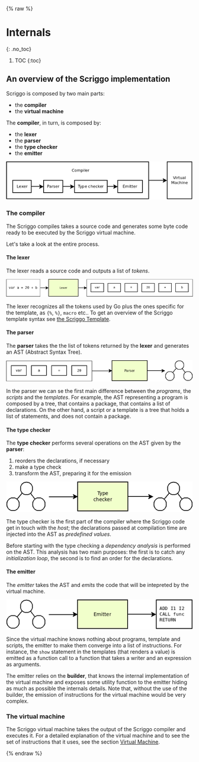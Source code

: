 {% raw %}
# Internals
{: .no_toc}

1. TOC
{:toc}

## An overview of the Scriggo implementation

Scriggo is composed by two main parts:

- the **compiler**
- the **virtual machine**

The **compiler**, in turn, is composed by:

- the **lexer**
- the **parser**
- the **type checker**
- the **emitter**

![internals_overview](/images/internals_overview.png)

### The compiler

The Scriggo compiles takes a source code and generates some byte code ready to be executed by the Scriggo virtual machine.

Let's take a look at the entire process.

#### The lexer

The lexer reads a source code and outputs a list of _tokens_.

![lexer](/images/lexer.png)


The lexer recognizes all the tokens used by Go plus the ones specific for the template, as `{%`, `%}`, `macro` etc.. To get an overview of the Scriggo template syntax see [the Scriggo Template](/doc/users/template.html).

#### The parser

The **parser** takes the the list of tokens returned by the **lexer** and generates an AST (Abstract Syntax Tree).

![parser](/images/parser.png)

In the parser we can se the first main difference between the _programs_, the _scripts_ and the _templates_.
For example, the AST representing a program is composed by a tree, that contains a package, that contains a list of declarations.
On the other hand, a script or a template is a tree that holds a list of statements, and does not contain a package.

#### The type checker

The **type checker** performs several operations on the AST given by the **parser**:

1. reorders the declarations, if necessary
1. make a type check
1. transform the AST, preparing it for the emission

![typechecker](/images/typechecker.png)

The type checker is the first part of the compiler where the Scriggo code get in touch with the _host_; the declarations passed at compilation time are injected into the AST as _predefined values_.

Before starting with the type checking a _dependency analysis_ is performed on the AST. This analysis has two main purposes: the first is to catch any _initialization loop_, the second is to find an order for the declarations.

#### The emitter

The *emitter* takes the AST and _emits_ the code that will be intepreted by the virtual machine.

![emitter](/images/emitter.png)

Since the virtual machine knows nothing about programs, template and scripts, the emitter to make them converge into a list of instructions. For instance, the `show` statement in the templates (that renders a value) is emitted as a function call to a function that takes a writer and an expression as arguments.

The emitter relies on the **builder**, that knows the internal implementation of the virtual machine and exposes some utility function to the emitter hiding as much as possible the internals details.
Note that, without the use of the builder, the emission of instructions for the virtual machine would be very complex.

### The virtual machine

The Scriggo virtual machine takes the output of the Scriggo compiler and executes it. For a detailed explanation of the virtual machine and to see the set of instructions that it uses, see the section [Virtual Machine](/doc/developers/vm.html).

{% endraw %}
